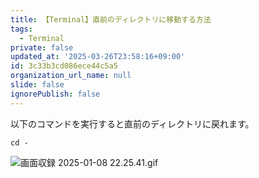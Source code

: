 ```yaml
---
title: 【Terminal】直前のディレクトリに移動する方法
tags:
  - Terminal
private: false
updated_at: '2025-03-26T23:58:16+09:00'
id: 3c33b3cd086ece44c5a5
organization_url_name: null
slide: false
ignorePublish: false
---
```

以下のコマンドを実行すると直前のディレクトリに戻れます。

```terminal
cd -
```

![画面収録 2025-01-08 22.25.41.gif](https://qiita-image-store.s3.ap-northeast-1.amazonaws.com/0/2342443/87e97fee-ada4-59c8-1264-b2230df1e3a5.gif)
